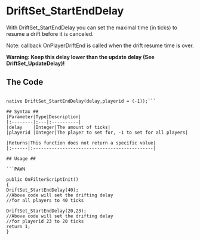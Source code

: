 # DriftSet\_StartEndDelay #

With DriftSet\_StartEndDelay you can set the maximal time (in ticks) to resume a drift before it is canceled.

Note: callback OnPlayerDriftEnd is called when the drift resume time is over.

<b>Warning: Keep this delay lower than the update delay (See DriftSet_UpdateDelay)!</b>

## The Code ##
```PAWN

native DriftSet_StartEndDelay(delay,playerid = (-1));```

## Syntax ##
|Parameter|Type|Description|
|:--------|:---|:----------|
|delay    |Integer|The amount of ticks|
|playerid |Integer|The player to set for, -1 to set for all players|

|Returns|This function does not return a specific value|
|:------|:---------------------------------------------|

## Usage ##

```PAWN

public OnFilterScriptInit()
{
DriftSet_StartEndDelay(40);
//Above code will set the drifting delay
//for all players to 40 ticks

DriftSet_StartEndDelay(20,23);
//Above code will set the drifting delay
//for playerid 23 to 20 ticks
return 1;
}
```